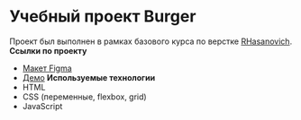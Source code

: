 # Учебный проект Burger
Проект был выполнен в рамках базового курса по верстке [RHasanovich](https://pages.github.com/).
**Ссылки по проекту**
- [Макет Figma](https://www.figma.com/design/JN1GGyGEkcFT2pOVeWrl9w/Burgers-Menu-Responsive-(Copy)?node-id=703-1101&t=AJdWrcbt2kOukgsB-1)
- [Демо](https://rhasanovich.github.io/Module01-burger/)
**Используемые технологии**
- HTML
- CSS (переменные, flexbox, grid)
- JavaScript
